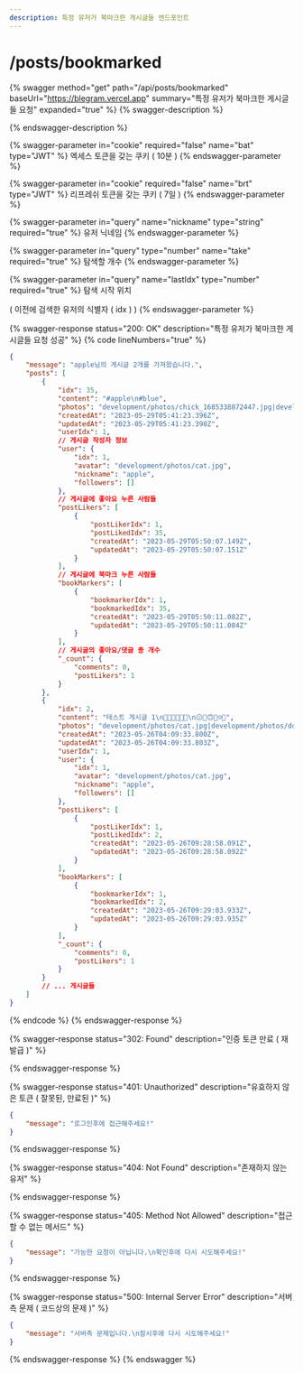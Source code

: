 ```yaml
---
description: 특정 유저가 북마크한 게시글들 엔드포인트
---
```


# /posts/bookmarked

{% swagger method="get" path="/api/posts/bookmarked" baseUrl="https://blegram.vercel.app" summary="특정 유저가 북마크한 게시글들 요청" expanded="true" %}
{% swagger-description %}

{% endswagger-description %}

{% swagger-parameter in="cookie" required="false" name="bat" type="JWT" %}
엑세스 토큰을 갖는 쿠키 ( 10분 )
{% endswagger-parameter %}

{% swagger-parameter in="cookie" required="false" name="brt" type="JWT" %}
리프레쉬 토큰을 갖는 쿠키 ( 7일 )
{% endswagger-parameter %}

{% swagger-parameter in="query" name="nickname" type="string" required="true" %}
유저 닉네임
{% endswagger-parameter %}

{% swagger-parameter in="query" type="number" name="take" required="true" %}
탐색할 개수
{% endswagger-parameter %}

{% swagger-parameter in="query" name="lastIdx" type="number" required="true" %}
탐색 시작 위치

( 이전에 검색한 유저의 식별자 ( idx ) )
{% endswagger-parameter %}

{% swagger-response status="200: OK" description="특정 유저가 북마크한 게시글들 요청 성공" %}
{% code lineNumbers="true" %}
```json
{
    "message": "apple님의 게시글 2개를 가져왔습니다.",
    "posts": [
        {
            "idx": 35,
            "content": "#apple\n#blue",
            "photos": "development/photos/chick_1685338872447.jpg|development/photos/parrot_1685338872456.jpg|development/photos/rabbit_1685338872458.jpg",
            "createdAt": "2023-05-29T05:41:23.396Z",
            "updatedAt": "2023-05-29T05:41:23.398Z",
            "userIdx": 1,
            // 게시글 작성자 정보
            "user": {
                "idx": 1,
                "avatar": "development/photos/cat.jpg",
                "nickname": "apple",
                "followers": []
            },
            // 게시글에 좋아요 누른 사람들
            "postLikers": [
                {
                    "postLikerIdx": 1,
                    "postLikedIdx": 35,
                    "createdAt": "2023-05-29T05:50:07.149Z",
                    "updatedAt": "2023-05-29T05:50:07.151Z"
                }
            ],
            // 게시글에 북마크 누른 사람들
            "bookMarkers": [
                {
                    "bookmarkerIdx": 1,
                    "bookmarkedIdx": 35,
                    "createdAt": "2023-05-29T05:50:11.082Z",
                    "updatedAt": "2023-05-29T05:50:11.084Z"
                }
            ],
            // 게시글의 좋아요/댓글 총 개수
            "_count": {
                "comments": 0,
                "postLikers": 1
            }
        },
        {
            "idx": 2,
            "content": "테스트 게시글 1\n🐳🐍🐊🦖🦈🐢\n😕🫤🙃🫠☹️🙁",
            "photos": "development/photos/cat.jpg|development/photos/dog.jpg|development/photos/lion.jpg",
            "createdAt": "2023-05-26T04:09:33.800Z",
            "updatedAt": "2023-05-26T04:09:33.803Z",
            "userIdx": 1,
            "user": {
                "idx": 1,
                "avatar": "development/photos/cat.jpg",
                "nickname": "apple",
                "followers": []
            },
            "postLikers": [
                {
                    "postLikerIdx": 1,
                    "postLikedIdx": 2,
                    "createdAt": "2023-05-26T09:28:58.091Z",
                    "updatedAt": "2023-05-26T09:28:58.092Z"
                }
            ],
            "bookMarkers": [
                {
                    "bookmarkerIdx": 1,
                    "bookmarkedIdx": 2,
                    "createdAt": "2023-05-26T09:29:03.933Z",
                    "updatedAt": "2023-05-26T09:29:03.935Z"
                }
            ],
            "_count": {
                "comments": 0,
                "postLikers": 1
            }
        }
        // ... 게시글들
    ]
}
```
{% endcode %}
{% endswagger-response %}

{% swagger-response status="302: Found" description="인증 토큰 만료 ( 재발급 )" %}

{% endswagger-response %}

{% swagger-response status="401: Unauthorized" description="유효하지 않은 토큰 ( 잘못된, 만료된 )" %}
```json
{
    "message": "로그인후에 접근해주세요!"
}
```
{% endswagger-response %}

{% swagger-response status="404: Not Found" description="존재하지 않는 유저" %}

{% endswagger-response %}

{% swagger-response status="405: Method Not Allowed" description="접근할 수 없는 메서드" %}
```json
{
    "message": "가능한 요청이 아닙니다.\n확인후에 다시 시도해주세요!"
}
```
{% endswagger-response %}

{% swagger-response status="500: Internal Server Error" description="서버측 문제 ( 코드상의 문제 )" %}
```json
{
    "message": "서버측 문제입니다.\n잠시후에 다시 시도해주세요!"
}
```
{% endswagger-response %}
{% endswagger %}
